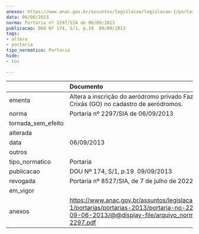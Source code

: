 ```yaml
---
anexos: https://www.anac.gov.br/assuntos/legislacao/legislacao-1/portarias/portarias-2013/portaria-no-2297-sia-de-09-06-2013/@@display-file/arquivo_norma/PA2013-2297.pdf
data: 06/09/2013
norma: Portaria nº 2297/SIA de 06/09/2013
publicacao: DOU Nº 174, S/1, p.19  09/09/2013
tags:
- altera
- portaria
tipo_normatico: Portaria
hide: 
- toc 
 
---
```


|                    | Documento                                                                                                                                                         |
|:-------------------|:------------------------------------------------------------------------------------------------------------------------------------------------------------------|
| ementa             | Altera a inscrição do aeródromo privado Fazenda Rio Crixás (GO) no cadastro de aeródromos.                                                                        |
| norma              | Portaria nº 2297/SIA de 06/09/2013                                                                                                                                |
| tornada_sem_efeito |                                                                                                                                                                   |
| alterada           |                                                                                                                                                                   |
| data               | 06/09/2013                                                                                                                                                        |
| outros             |                                                                                                                                                                   |
| tipo_normatico     | Portaria                                                                                                                                                          |
| publicacao         | DOU Nº 174, S/1, p.19  09/09/2013                                                                                                                                 |
| revogada           | Portaria nº 8527/SIA, de 7 de julho de 2022.                                                                                                                      |
| em_vigor           |                                                                                                                                                                   |
| anexos             | https://www.anac.gov.br/assuntos/legislacao/legislacao-1/portarias/portarias-2013/portaria-no-2297-sia-de-09-06-2013/@@display-file/arquivo_norma/PA2013-2297.pdf |